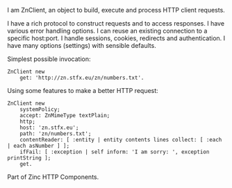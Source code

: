 I am ZnClient, an object to build, execute and process HTTP client requests.I have a rich protocol to construct requests and to access responses.I have various error handling options.I can reuse an existing connection to a specific host:port.I handle sessions, cookies, redirects and authentication.I have many options (settings) with sensible defaults.Simplest possible invocation:	ZnClient new		get: 'http://zn.stfx.eu/zn/numbers.txt'.	Using some features to make a better HTTP request:	ZnClient new		systemPolicy;		accept: ZnMimeType textPlain;		http;		host: 'zn.stfx.eu';		path: 'zn/numbers.txt';		contentReader: [ :entity | entity contents lines collect: [ :each | each asNumber ] ];		ifFail: [ :exception | self inform: 'I am sorry: ', exception printString ];		get.Part of Zinc HTTP Components.